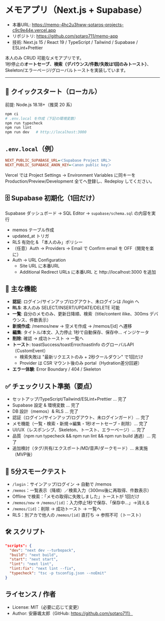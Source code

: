 # メモアプリ（Next.js + Supabase）

- 本番URL: https://memo-4hc2u3hww-sotaros-projects-c9c9e44e.vercel.app  
- リポジトリ: https://github.com/sotaro711/memo-app  
- 技術: Next.js 15 / React 19 / TypeScript / Tailwind / Supabase / ESLint+Prettier

本人のみ CRUD 可能なメモアプリです。  
1秒停止の**オートセーブ**、**検索（デバウンス/件数/失敗は1回のみトースト）**、Skeleton/エラーページ/グローバルトーストを実装しています。

---

## 🚀 クイックスタート（ローカル）

前提: Node.js 18.18+（推奨 20 系）

```bash
npm ci
# .env.local を作成（下記の環境変数）
npm run typecheck
npm run lint
npm run dev   # http://localhost:3000
```

## `.env.local`（例）

```ini
NEXT_PUBLIC_SUPABASE_URL=＜Supabase Project URL＞
NEXT_PUBLIC_SUPABASE_ANON_KEY=＜anon public key＞
```
Vercel では Project Settings → Environment Variables に同キーを Production/Preview/Development 全てへ登録し、Redeploy してください。

## 🗄️ Supabase 初期化（1回だけ）
Supabase ダッシュボード → SQL Editor → `supabase/schema.sql` の内容を実行

- memos テーブル作成
- updated_at トリガ
- RLS 有効化 & 「本人のみ」ポリシー
- （任意）Auth → Providers → Email で Confirm email を OFF（開発を楽に）
- Auth → URL Configuration
  - Site URL に本番URL
  - Additional Redirect URLs に本番URL と http://localhost:3000 を追加

## 🧩 主な機能
- **認証**: ログイン/サインアップ/ログアウト、未ログインは /login へ
- **RLS**: 本人のみ SELECT/INSERT/UPDATE/DELETE 可能
- **一覧**: 自分のメモのみ、更新日降順、検索（title/content ilike、300ms デバウンス、件数表示）
- **新規作成**: /memos/new → 空メモ作成 → /memos/[id] へ遷移
- **編集**: タイトル/本文、入力停止 1秒で自動保存、保存中… インジケータ
- **削除**: 確認 → 成功トースト → 一覧へ
- **トースト**: toastSuccess/toastError/toastInfo のグローバルAPI（CustomEvent）
  - 検索失敗は "最新リクエストのみ + 2秒クールダウン" で1回だけ
  - Provider は CSR マウント後のみ portal（Hydration差分回避）
- **エラー体験**: Error Boundary / 404 / Skeleton

## ✅ チェックリスト準拠（要点）
- セットアップ/TypeScript/Tailwind/ESLint+Prettier … 完了
- Supabase 設定 & 環境変数 … 完了
- DB 設計（memos）& RLS … 完了
- 認証（ログイン/サインアップ/ログアウト、未ログインガード）… 完了
- メモ機能（一覧・検索・新規→編集・1秒オートセーブ・削除）… 完了
- UI/UX（レスポンシブ、Skeleton、トースト、エラーページ）… 完了
- 品質（npm run typecheck && npm run lint && npm run build 通過）… 完了
- 追加検討（タグ/共有/エクスポート/MD/音声/ダークモード）… 未実施（MVP後）

## 🔎 5分スモークテスト
- `/login`：サインアップ/ログイン → 自動で /memos
- `/memos`：一覧表示（降順）／検索入力（300ms後に再取得、件数表示）
- Offline で検索：「メモの取得に失敗しました」トーストが 1回だけ
- `/memos/new` → `/memos/[id]`：入力停止1秒で保存、「保存中…」→消える
- `/memos/[id]`：削除 → 成功トースト → 一覧へ
- RLS：別アカで他人の `/memos/[id]` 直打ち → 参照不可（トースト）

## 🛠️ スクリプト
```json
"scripts": {
  "dev": "next dev --turbopack",
  "build": "next build",
  "start": "next start",
  "lint": "next lint",
  "lint:fix": "next lint --fix",
  "typecheck": "tsc -p tsconfig.json --noEmit"
}
```

## ライセンス / 作者
- License: MIT（必要に応じて変更）
- Author: 安藤颯太郎（GitHub: https://github.com/sotaro711）